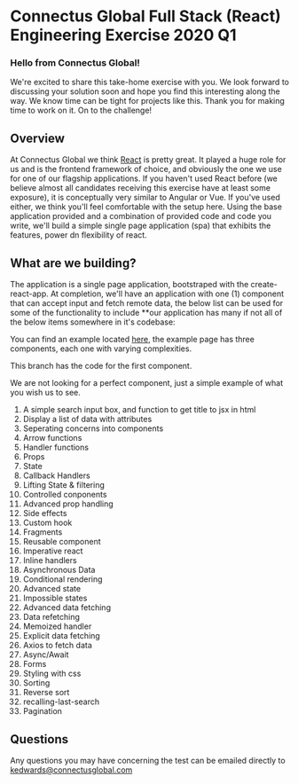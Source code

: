 # Connectus Global Full Stack (React) Engineering Exercise 2020 Q1

### Hello from Connectus Global!

We're excited to share this take-home exercise with you. We look forward to discussing your solution soon and hope you find this interesting along the way. We know time can be tight for projects like this. Thank you for making time to work on it. On to the challenge!

## Overview

At Connectus Global we think [React](https://reactjs.org/) is pretty great. It played a huge role for us and is the frontend framework of choice, and obviously the one we use for one of our flagship applications. If you haven't used React before (we believe almost all candidates receiving this exercise have at least some exposure), it is conceptually very similar to Angular or Vue. If you've used either, we think you'll feel comfortable with the setup here. Using the base application provided and a combination of provided code and code you write, we'll build a simple single page application (spa) that exhibits the features, power dn flexibility of react.

## What are we building?

The application is a single page application, bootstraped with the create-react-app. At completion, we'll have an application with one (1) component that can accept input and fetch remote data, the below list can be used for some of the functionality to include \*\*our application has many if not all of the below items somewhere in it's codebase:

You can find an example located [here](http://99.79.183.90:3000/), the example page has three components, each one with varying complexities.

This branch has the code for the first component.

We are not looking for a perfect component, just a simple example of what you wish us to see.

1. A simple search input box, and function to get title to jsx in html
2. Display a list of data with attributes
3. Seperating concerns into components
4. Arrow functions
5. Handler functions
6. Props
7. State
8. Callback Handlers
9. Lifting State & filtering
10. Controlled conponents
11. Advanced prop handling
12. Side effects
13. Custom hook
14. Fragments
15. Reusable component
16. Imperative react
17. Inline handlers
18. Asynchronous Data
19. Conditional rendering
20. Advanced state
21. Impossible states
22. Advanced data fetching
23. Data refetching
24. Memoized handler
25. Explicit data fetching
26. Axios to fetch data
27. Async/Await
28. Forms
29. Styling with css
30. Sorting
31. Reverse sort
32. recalling-last-search
33. Pagination

## Questions

Any questions you may have concerning the test can be emailed directly to kedwards@connectusglobal.com
